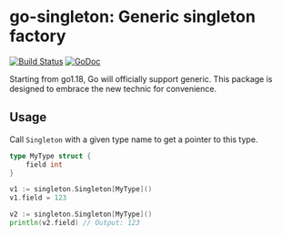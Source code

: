 # go-singleton: Generic singleton factory

[![Build Status](https://github.com/huandu/go-singleton/workflows/Go/badge.svg)](https://github.com/huandu/go-singleton/actions)
[![GoDoc](https://godoc.org/github.com/huandu/go-singleton?status.svg)](https://pkg.go.dev/github.com/huandu/go-singleton)

Starting from go1.18, Go will officially support generic. This package is designed to embrace the new technic for convenience.

## Usage

Call `Singleton` with a given type name to get a pointer to this type.

```go
type MyType struct {
    field int
}

v1 := singleton.Singleton[MyType]()
v1.field = 123

v2 := singleton.Singleton[MyType]()
println(v2.field) // Output: 123
```
